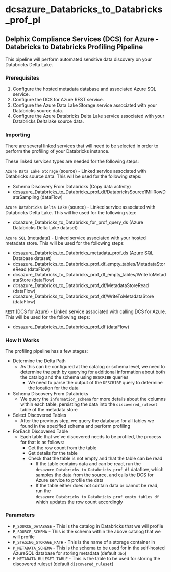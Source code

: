 # dcsazure_Databricks_to_Databricks_prof_pl
## Delphix Compliance Services (DCS) for Azure - Databricks to Databricks Profiling Pipeline

This pipeline will perform automated sensitive data discovery on your Databricks Delta Lake.

### Prerequisites

1. Configure the hosted metadata database and associated Azure SQL service.
1. Configure the DCS for Azure REST service.
1. Configure the Azure Data Lake Storage service associated with your Databricks source data.
1. Configure the Azure Databricks Delta Lake service associated with your Databricks Deltalake source data.

### Importing
There are several linked services that will need to be selected in order to perform the profiling of your Databricks
instance.

These linked services types are needed for the following steps:

`Azure Data Lake Storage` (source) - Linked service associated with Databricks source data. This will be used for the
following steps:
* Schema Discovery From Databricks (Copy data activity)
* dcsazure_Databricks_to_Databricks_prof_df/DatabricksSource1MillRowDataSampling (dataFlow)

`Azure Databricks Delta Lake` (source) - Linked service associated with Databricks Delta Lake. This will be used for the
following step:
* dcsazure_Databricks_to_Databricks_for_prof_query_ds (Azure Databricks Delta Lake dataset)

`Azure SQL` (metadata) - Linked service associated with your hosted metadata store. This will be used for the following
steps:
* dcsazure_Databricks_to_Databricks_metadata_prof_ds (Azure SQL Database dataset)
* dcsazure_Databricks_to_Databricks_prof_df_empty_tables/MetadataStoreRead (dataFlow)
* dcsazure_Databricks_to_Databricks_prof_df_empty_tables/WriteToMetadataStore (dataFlow)
* dcsazure_Databricks_to_Databricks_prof_df/MetadataStoreRead (dataFlow)
* dcsazure_Databricks_to_Databricks_prof_df/WriteToMetadataStore (dataFlow)

`REST` (DCS for Azure) - Linked service associated with calling DCS for Azure. This will be used for the following
steps:
* dcsazure_Databricks_to_Databricks_prof_df (dataFlow)

### How It Works
The profiling pipeline has a few stages:
* Determine the Delta Path
  * As this can be configured at the catalog or schema level, we need to determine the path by querying for additional
    information about both the catalog and the schema using `DESCRIBE` queries
    * We need to parse the output of the `DESCRIBE` query to determine the location for the data
* Schema Discovery From Databricks
  * We query the `information_schema` for more details about the columns within each table, persisting the data into the
    `discovered_ruleset` table of the metadata store
* Select Discovered Tables
  * After the previous step, we query the database for all tables we found in the specified schema and perform profiling
* ForEach Discovered Table
  * Each table that we've discovered needs to be profiled, the process for that is as follows:
    * Get the row count from the table
    * Get details for the table
    * Check that the table is not empty and that the table can be read
      * If the table contains data and can be read, run the `dcsazure_Databricks_to_Databricks_prof_df` dataflow, which
        samples the data from the source, and calls the DCS for Azure service to profile the data
      * If the table either does not contain data or cannot be read, run the
        `dcsazure_Databricks_to_Databricks_prof_empty_tables_df` which updates the row count accordingly

### Parameters

* `P_SOURCE_DATABASE` - This is the catalog in Databricks that we will profile
* `P_SOURCE_SCHEMA` - This is the schema within the above catalog that we will profile
* `P_STAGING_STORAGE_PATH` - This is the name of a storage container in 
* `P_METADATA_SCHEMA` - This is the schema to be used for in the self-hosted AzureSQL database for storing metadata (default `dbo`)
* `P_METADATA_RULESET_TABLE` - This is the table to be used for storing the discovered ruleset (default `discovered_ruleset`)
